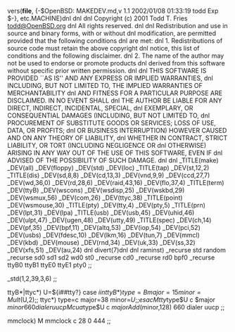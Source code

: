 vers(__file__,
	{-$OpenBSD: MAKEDEV.md,v 1.1 2002/01/08 01:33:19 todd Exp $-},
etc.MACHINE)dnl
dnl
dnl Copyright (c) 2001 Todd T. Fries <todd@OpenBSD.org>
dnl All rights reserved.
dnl
dnl Redistribution and use in source and binary forms, with or without
dnl modification, are permitted provided that the following conditions
dnl are met:
dnl 1. Redistributions of source code must retain the above copyright
dnl    notice, this list of conditions and the following disclaimer.
dnl 2. The name of the author may not be used to endorse or promote products
dnl    derived from this software without specific prior written permission.
dnl
dnl THIS SOFTWARE IS PROVIDED ``AS IS'' AND ANY EXPRESS OR IMPLIED WARRANTIES,
dnl INCLUDING, BUT NOT LIMITED TO, THE IMPLIED WARRANTIES OF MERCHANTABILITY
dnl AND FITNESS FOR A PARTICULAR PURPOSE ARE DISCLAIMED.  IN NO EVENT SHALL
dnl THE AUTHOR BE LIABLE FOR ANY DIRECT, INDIRECT, INCIDENTAL, SPECIAL,
dnl EXEMPLARY, OR CONSEQUENTIAL DAMAGES (INCLUDING, BUT NOT LIMITED TO,
dnl PROCUREMENT OF SUBSTITUTE GOODS OR SERVICES; LOSS OF USE, DATA, OR PROFITS;
dnl OR BUSINESS INTERRUPTION) HOWEVER CAUSED AND ON ANY THEORY OF LIABILITY,
dnl WHETHER IN CONTRACT, STRICT LIABILITY, OR TORT (INCLUDING NEGLIGENCE OR
dnl OTHERWISE) ARISING IN ANY WAY OUT OF THE USE OF THIS SOFTWARE, EVEN IF
dnl ADVISED OF THE POSSIBILITY OF SUCH DAMAGE.
dnl
dnl
_TITLE(make)
_DEV(all)
_DEV(floppy)
_DEV(std)
_DEV(loc)
_TITLE(tap)
_DEV(st,12,2)
_TITLE(dis)
_DEV(sd,8,8)
_DEV(cd,13,3)
_DEV(vnd,9,9)
_DEV(ccd,27,7)
_DEV(wd,36,0)
_DEV(rd,28,6)
_DEV(raid,43,16)
_DEV(flo,37,4)
_TITLE(term)
_DEV(ttyB)
_DEV(wscons)
_DEV(wsdisp,25)
_DEV(wskbd,29)
_DEV(wsmux,56)
_DEV(com,26)
_DEV(ttyc,38)
_TITLE(point)
_DEV(wsmouse,30)
_TITLE(pty)
_DEV(tty,4)
_DEV(pty,5)
_TITLE(prn)
_DEV(lpt,31)
_DEV(lpa)
_TITLE(usb)
_DEV(usb,45)
_DEV(uhid,46)
_DEV(ulpt,47)
_DEV(ugen,48)
_DEV(utty,49)
_TITLE(spec)
_DEV(ch,14)
_DEV(pf,35)
_DEV(bpf,11)
_DEV(altq,53)
_DEV(iop,54)
_DEV(pci,52)
_DEV(usbs)
_DEV(fdesc,10)
_DEV(lkm,16)
_DEV(tun,7)
_DEV(mmcl)
_DEV(kbd)
_DEV(mouse)
_DEV(rnd,34)
_DEV(uk,33)
_DEV(ss,32)
_DEV(xfs,51)
_DEV(au,24)
dnl
divert(7)dnl
dnl
raminst)
	_recurse std random
	_recurse sd0 sd1 sd2 wd0 st0
	_recurse cd0
	_recurse rd0 bpf0
	_recurse ttyB0 ttyB1 ttyE0 ttyE1 pty0
	;;

_std(1,2,39,3,6)
	;;

ttyB*|ttyc*)
	U=${i##tty?}
	case $i in
	ttyB*)	type=B major=15 minor=Mult($U,2);;
	ttyc*)	type=c major=38 minor=$U;;
	esac
	M tty$type$U c $major $minor 660 dialer uucp
	M cua$type$U c $major Add($minor,128) 660 dialer uucp
	;;

mmclock)
	M mmclock c 28 0 444
	;;
